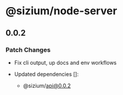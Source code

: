 # @sizium/node-server

## 0.0.2

### Patch Changes

- Fix cli output, up docs and env workflows

- Updated dependencies []:
  - @sizium/api@0.0.2
